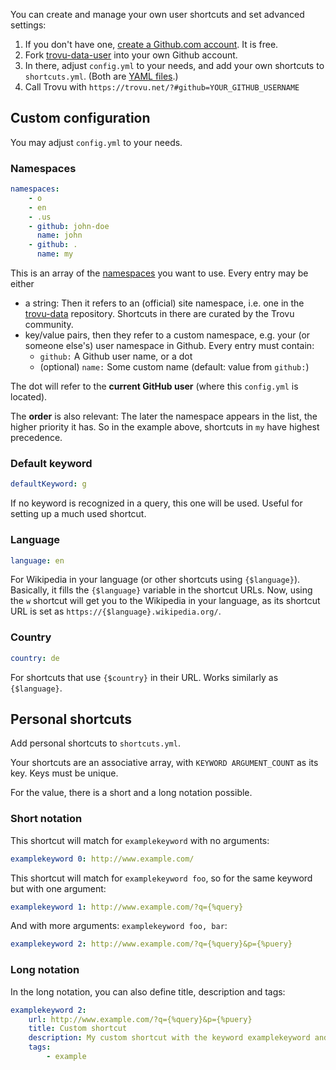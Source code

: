 You can create and manage your own user shortcuts and set advanced settings:

1. If you don't have one, [create a Github.com account](https://github.com/signup). It is free.
1. Fork [trovu-data-user](https://github.com/trovu/trovu-data-user) into your own Github account.
1. In there, adjust `config.yml` to your needs, and add your own shortcuts to `shortcuts.yml`. (Both are [YAML files](https://en.wikipedia.org/wiki/YAML).)
1. Call Trovu with `https://trovu.net/?#github=YOUR_GITHUB_USERNAME`

## Custom configuration

You may adjust `config.yml` to your needs.

### Namespaces

```yaml
namespaces:
    - o
    - en
    - .us
    - github: john-doe
      name: john
    - github: .
      name: my
```

This is an array of the [namespaces](https://github.com/trovu/trovu.github.io/wiki/Namespaces) you want to use. Every entry may be either

-   a string: Then it refers to an (official) site namespace, i.e. one in the [trovu-data](https://github.com/trovu/trovu-data) repository. Shortcuts in there are curated by the Trovu community.
-   key/value pairs, then they refer to a custom namespace, e.g. your (or someone else's) user namespace in Github. Every entry must contain:
    -   `github:` A Github user name, or a dot
    -   (optional) `name:` Some custom name (default: value from `github:`)

The dot will refer to the **current GitHub user** (where this `config.yml` is located).

The **order** is also relevant: The later the namespace appears in the list, the higher priority it has. So in the example above, shortcuts in `my` have highest precedence.

### Default keyword

```yaml
defaultKeyword: g
```

If no keyword is recognized in a query, this one will be used. Useful for setting up a much used shortcut.

### Language

```yaml
language: en
```

For Wikipedia in your language (or other shortcuts using `{$language}`). Basically, it fills the `{$language}` variable in the shortcut URLs. Now, using the `w` shortcut will get you to the Wikipedia in your language, as its shortcut URL is set as `https://{$language}.wikipedia.org/`.

### Country

```yaml
country: de
```

For shortcuts that use `{$country}` in their URL. Works similarly as `{$language}`.

## Personal shortcuts

Add personal shortcuts to `shortcuts.yml`.

Your shortcuts are an associative array, with `KEYWORD ARGUMENT_COUNT` as its key. Keys must be unique.

For the value, there is a short and a long notation possible.

### Short notation

This shortcut will match for `examplekeyword` with no arguments:

```yaml
examplekeyword 0: http://www.example.com/
```

This shortcut will match for `examplekeyword foo`, so for the same keyword but with one argument:

```yaml
examplekeyword 1: http://www.example.com/?q={%query}
```

And with more arguments: `examplekeyword foo, bar`:

```yaml
examplekeyword 2: http://www.example.com/?q={%query}&p={%puery}
```

### Long notation

In the long notation, you can also define title, description and tags:

```yaml
examplekeyword 2:
    url: http://www.example.com/?q={%query}&p={%puery}
    title: Custom shortcut
    description: My custom shortcut with the keyword examplekeyword and 2 arguments.
    tags:
        - example
```
